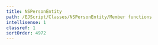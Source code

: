```yaml
---
title: NSPersonEntity
path: /EJScript/Classes/NSPersonEntity/Member functions
intellisense: 1
classref: 1
sortOrder: 4972
---
```





